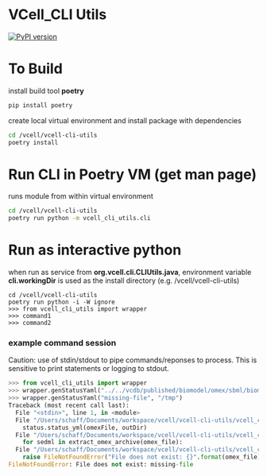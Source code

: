# VCell_CLI Utils
[![PyPI version](https://badge.fury.io/py/vcell-cli-utils.svg)](https://badge.fury.io/py/vcell-cli-utils)

# To Build
install build tool **poetry**
```bash
pip install poetry
```
create local virtual environment and install package with dependencies
```bash
cd /vcell/vcell-cli-utils
poetry install
```

# Run CLI in Poetry VM (get man page)
runs module from within virtual environment
```bash
cd /vcell/vcell-cli-utils
poetry run python -m vcell_cli_utils.cli
```

# Run as interactive python
when run as service from **org.vcell.cli.CLIUtils.java**, environment variable **cli.workingDir** is used as the install directory (e.g. /vcell/vcell-cli-utils)
```
cd /vcell/vcell-cli-utils
poetry run python -i -W ignore
>>> from vcell_cli_utils import wrapper
>>> command1
>>> command2
```

### example command session
Caution: use of stdin/stdout to pipe commands/reponses to process.  This is sensitive to print statements or logging to stdout. 
```python
>>> from vcell_cli_utils import wrapper
>>> wrapper.genStatusYaml("../../vcdb/published/biomodel/omex/sbml/biomodel_102061382.omex", "/tmp")
>>> wrapper.genStatusYaml("missing-file", "/tmp")
Traceback (most recent call last):
  File "<stdin>", line 1, in <module>
  File "/Users/schaff/Documents/workspace/vcell/vcell-cli-utils/vcell_cli_utils/wrapper.py", line 31, in genStatusYaml
    status.status_yml(omexFile, outDir)
  File "/Users/schaff/Documents/workspace/vcell/vcell-cli-utils/vcell_cli_utils/status.py", line 37, in status_yml
    for sedml in extract_omex_archive(omex_file):
  File "/Users/schaff/Documents/workspace/vcell/vcell-cli-utils/vcell_cli_utils/status.py", line 19, in extract_omex_archive
    raise FileNotFoundError("File does not exist: {}".format(omex_file))
FileNotFoundError: File does not exist: missing-file
```
